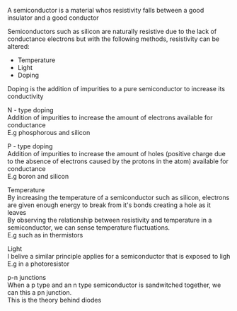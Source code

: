 A semiconductor is a material whos resistivity falls between a good insulator and a good conductor

Semiconductors such as silicon are naturally resistive due to the lack of conductance electrons but with the following methods, resistivity can be altered: <br>
- Temperature
- Light
- Doping

Doping is the addition of impurities to a pure semiconductor to increase its conductivity<br>

N - type doping<br>
Addition of impurities to increase the amount of electrons available for conductance<br>
E.g phosphorous and silicon<br>

P - type doping <br>
Addition of impurities to increase the amount of holes (positive charge due to the absence of electrons caused by the protons in the atom) available for conductance <br>
E.g boron and silicon<br>

Temperature <br>
By increasing the temperature of a semiconductor such as silicon, electrons are given enough energy to break from it's bonds creating a hole as it leaves <br>
By observing the relationship between resistivity and temperature in a semiconductor, we can sense temperature fluctuations. <br>
E.g such as in thermistors

Light <br>
I belive a similar principle applies for a semiconductor that is exposed to ligh <br>
E.g in a photoresistor

p-n junctions <br>
When a p type and an n type semiconductor is sandwitched together, we can this a pn junction.<br>
This is the theory behind diodes <br>
